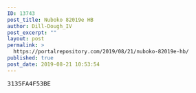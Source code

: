 ```yaml
---
ID: 13743
post_title: Nuboko 82019e HB
author: Dill-Dough_IV
post_excerpt: ""
layout: post
permalink: >
  https://portalrepository.com/2019/08/21/nuboko-82019e-hb/
published: true
post_date: 2019-08-21 10:53:54
---
```

<pre>3135FA4F53BE</pre>